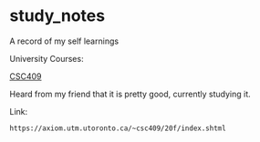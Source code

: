 # study_notes
A record of my self learnings

University Courses:

[CSC409](https://github.com/troyyxk/study_notes/CSC409)

Heard from my friend that it is pretty good, currently studying it.

Link:
```
https://axiom.utm.utoronto.ca/~csc409/20f/index.shtml
```